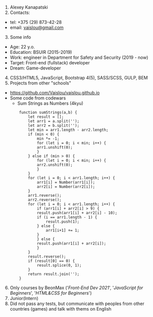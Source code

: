 1. Alexey Kanapatski
2. Contacts: 
  * tel: +375 (29) 873-42-28
  * email: vaislou@gmail.com
3. Some info
  * Age: 22 y.o.
  * Education: BSUIR (2015-2019)
  * Work: engineer in Department for Safety and Security (2019 - now)
  * Target: Front-end (fullstack) developer
  * Dream: Game-developer
4. CSS3/HTML5, JavaScript, Bootstrap 4(5), SASS/SCSS, GULP, BEM
5. Projects from other "schools" 
  * https://github.com/Vaislou/vaislou.github.io
  * Some code from codewars
    * Sum Strings as Numbers (4kyu)
    ```
        function sumStrings(a,b) { 
            let result = [];
            let arr1 = a.split('');
            let arr2 = b.split('');
            let min = arr1.length - arr2.length;
            if (min < 0) {
                min *= -1;
                for (let i = 0; i < min; i++) {
                arr1.unshift(0);
                }
            } else if (min > 0) {
                for (let i = 0; i < min; i++) {
                arr2.unshift(0);
                }
            }
            for (let i = 0; i < arr1.length; i++) {
                arr1[i] = Number(arr1[i]);
                arr2[i] = Number(arr2[i]);
            }
            arr1.reverse();
            arr2.reverse();
            for (let i = 0; i < arr1.length; i++) {
                if (arr1[i] + arr2[i] > 9) {
                result.push(arr1[i] + arr2[i] - 10);
                if (i == arr1.length - 1) {
                    result.push(1);
                } else {
                    arr1[i+1] += 1;
                }
                } else {
                result.push(arr1[i] + arr2[i]);
                }
            }
            result.reverse();
            if (result[0] == 0) {
                result.splice(0, 1);
            }
            return result.join('');
        }
    ```

6. Only courses by BeonMax ('_Front-End Dev 2021_', '_JavaScript for Beginners_', '_HTML&CSS for Beginners_')
7. Junior(Intern)
8. Did not pass any tests, but communicate with peoples from other countries (games) and talk with thems on English